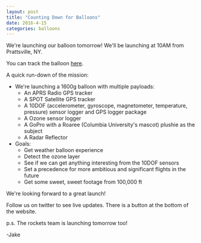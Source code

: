 ```yaml
---
layout: post
title: "Counting Down for Balloons"
date: 2016-4-15
categories: balloons
---
```

We're launching our balloon tomorrow! We'll be launching at 10AM from 
Prattsville, NY.

You can track the balloon 
[here](http://aprs.fi/#!mt=roadmap&z=11&call=a%2FKF7YAF&timerange=3600&tail=3600
).

A quick run-down of the mission:

* We're launching a 1600g balloon with multiple payloads:
	* An APRS Radio GPS tracker
	* A SPOT Satellite GPS tracker
	* A 10DOF (accelerometer, gyroscope, magnetometer, temperature, 
pressure) sensor logger and GPS logger package
	* A Ozone sensor logger
	* A GoPro with a Roaree (Columbia University's mascot) plushie as the 
subject
	* A Radar Reflector
* Goals:
	* Get weather balloon experience
	* Detect the ozone layer
	* See if we can get anything interesting from the 10DOF sensors
	* Set a precedence for more ambitious and significant flights in the 
future
	* Get some sweet, sweet footage from 100,000 ft

We're looking forward to a great launch!

Follow us on twitter to see live updates. There is a button at the bottom of 
the website.

p.s. The rockets team is launching tomorrow too! 

-Jake